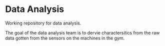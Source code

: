 # Data Analysis
Working repository for data analysis.

The goal of the data analysis team is to dervie charactersitics from the raw data gotten from the sensors on the machines in the gym.

